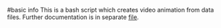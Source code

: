#basic info
This is a bash script which creates video animation from data files.
Further documentation is in separate [file](https://github.com/lager1/bi_skj/blob/master/dokumentace).

